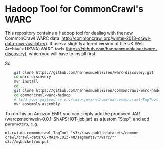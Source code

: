 Hadoop Tool for CommonCrawl's WARC
=======================
This repository contains a Hadoop tool for dealing with the new CommonCrawl WARC data (http://commoncrawl.org/winter-2013-crawl-data-now-available/). It uses a slightly altered version of the UK Web Archive's UKWA) WARC tools (https://github.com/hannesmuehleisen/warc-discovery), which you will have to install first.

So
```bash
    git clone https://github.com/hannesmuehleisen/warc-discovery.git
    cd warc-discovery
    mvn install
    cd ..
    git clone https://github.com/hannesmuehleisen/commoncrawl-warc-hadoop
    cd commoncrawl-warc-hadoop
    # [add your payload to src/main/java/nl/cwi/da/commoncrawl/TagTool.java]
    mvn assembly:assembly
```

To run this on Amazon EMR, you can simply add the produced JAR (warczenschwein-0.0.1-SNAPSHOT-job.jar) as a justom "Step", and add parameters, e.g. 

````
nl.cwi.da.commoncrawl.TagTool "s3://aws-publicdatasets/common-crawl/crawl-data/CC-MAIN-2013-48/segments/*/warc/"" s3://mybucket/output
````

